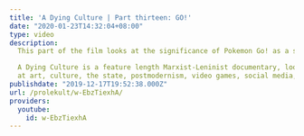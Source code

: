 ```yaml
---
title: 'A Dying Culture | Part thirteen: GO!'
date: "2020-01-23T14:32:04+08:00"
type: video
description:
  This part of the film looks at the significance of Pokemon Go! as a social experiment.

  A Dying Culture is a feature length Marxist-Leninist documentary, looking
  at art, culture, the state, postmodernism, video games, social media, war and crisis.
publishdate: "2019-12-17T19:52:38.000Z"
url: /prolekult/w-EbzTiexhA/
providers:
  youtube:
    id: w-EbzTiexhA
---
```

